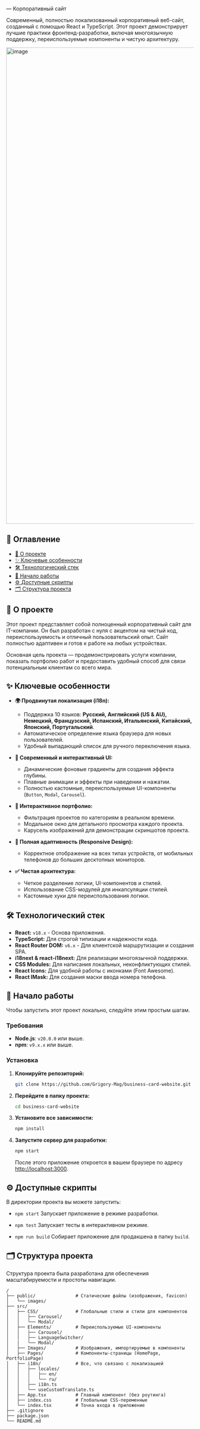 — Корпоративный сайт

Современный, полностью локализованный корпоративный веб-сайт, созданный с помощью React и TypeScript. Этот проект демонстрирует лучшие практики фронтенд-разработки, включая многоязычную поддержку, переиспользуемые компоненты и чистую архитектуру.

<img width="2540" height="1279" alt="image" src="https://github.com/user-attachments/assets/90b561c2-be4e-4863-805e-4aaac9377bb6" />


## 📜 Оглавление

- [🚀 О проекте](#-о-проекте)
- [✨ Ключевые особенности](#-ключевые-особенности)
- [🛠️ Технологический стек](#️-технологический-стек)
- [🏁 Начало работы](#-начало-работы)
- [⚙️ Доступные скрипты](#️-доступные-скрипты)
- [🗂️ Структура проекта](#️-структура-проекта)

## 🚀 О проекте

Этот проект представляет собой полноценный корпоративный сайт для IT-компании. Он был разработан с нуля с акцентом на чистый код, переиспользуемость и отличный пользовательский опыт. Сайт полностью адаптивен и готов к работе на любых устройствах.

Основная цель проекта — продемонстрировать услуги компании, показать портфолио работ и предоставить удобный способ для связи потенциальным клиентам со всего мира.

## ✨ Ключевые особенности

- **🌍 Продвинутая локализация (i18n):**
  - Поддержка 10 языков: **Русский, Английский (US & AU), Немецкий, Французский, Испанский, Итальянский, Китайский, Японский, Португальский**.
  - Автоматическое определение языка браузера для новых пользователей.
  - Удобный выпадающий список для ручного переключения языка.

- **🎨 Современный и интерактивный UI:**
  - Динамические фоновые градиенты для создания эффекта глубины.
  - Плавные анимации и эффекты при наведении и нажатии.
  - Полностью кастомные, переиспользуемые UI-компоненты (`Button`, `Modal`, `Carousel`).

- **📂 Интерактивное портфолио:**
  - Фильтрация проектов по категориям в реальном времени.
  - Модальное окно для детального просмотра каждого проекта.
  - Карусель изображений для демонстрации скриншотов проекта.

- **📱 Полная адаптивность (Responsive Design):**
  - Корректное отображение на всех типах устройств, от мобильных телефонов до больших десктопных мониторов.

- **✅ Чистая архитектура:**
  - Четкое разделение логики, UI-компонентов и стилей.
  - Использование CSS-модулей для инкапсуляции стилей.
  - Кастомные хуки для переиспользования логики.

## 🛠️ Технологический стек

- **React:** `v18.x` - Основа приложения.
- **TypeScript:** Для строгой типизации и надежности кода.
- **React Router DOM:** `v6.x` - Для клиентской маршрутизации и создания SPA.
- **i18next & react-i18next:** Для реализации многоязычной поддержки.
- **CSS Modules:** Для написания локальных, неконфликтующих стилей.
- **React Icons:** Для удобной работы с иконками (Font Awesome).
- **React IMask:** Для создания маски ввода номера телефона.

## 🏁 Начало работы

Чтобы запустить этот проект локально, следуйте этим простым шагам.

### Требования

- **Node.js**: `v20.0.0` или выше.
- **npm**: `v9.x.x` или выше.

### Установка

1.  **Клонируйте репозиторий:**
    ```bash
    git clone https://github.com/Grigory-Mag/business-card-website.git
    ```

2.  **Перейдите в папку проекта:**
    ```bash
    cd business-card-website
    ```

3.  **Установите все зависимости:**
    ```bash
    npm install
    ```

4.  **Запустите сервер для разработки:**
    ```bash
    npm start
    ```
    После этого приложение откроется в вашем браузере по адресу [http://localhost:3000](http://localhost:3000).

## ⚙️ Доступные скрипты

В директории проекта вы можете запустить:

-   `npm start`
    Запускает приложение в режиме разработки.

-   `npm test`
    Запускает тесты в интерактивном режиме.

-   `npm run build`
    Собирает приложение для продакшена в папку `build`.

## 🗂️ Структура проекта

Структура проекта была разработана для обеспечения масштабируемости и простоты навигации.

```
/
├── public/               # Статические файлы (изображения, favicon)
│   └── images/
├── src/
│   ├── CSS/              # Глобальные стили и стили для компонентов
│   │   ├── Carousel/
│   │   └── Modal/
│   ├── Elements/         # Переиспользуемые UI-компоненты
│   │   ├── Carousel/
│   │   ├── LanguageSwitcher/
│   |   └── Modal/
│   ├── Images/           # Изображения, импортируемые в компоненты
│   ├── Pages/            # Компоненты-страницы (HomePage, PortfolioPage)
│   ├── i18n/             # Все, что связано с локализацией
│   │   ├── locales/
│   │   │   ├── en/
│   │   │   └── ru/
│   │   ├── i18n.ts
│   │   └── useCustomTranslate.ts
│   ├── App.tsx           # Главный компонент (без роутинга)
│   ├── index.css         # Глобальные CSS-переменные
│   └── index.tsx         # Точка входа в приложение
├── .gitignore
├── package.json
└── README.md
